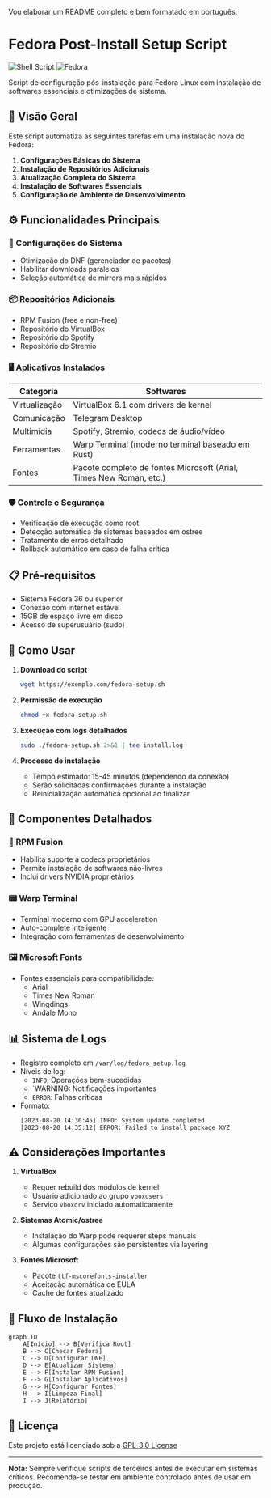 Vou elaborar um README completo e bem formatado em português:

# Fedora Post-Install Setup Script

![Shell Script](https://img.shields.io/badge/Shell_Script-%23121011.svg?style=for-the-badge&logo=gnu-bash&logoColor=white)
![Fedora](https://img.shields.io/badge/Fedora-294172?style=for-the-badge&logo=fedora&logoColor=white)

Script de configuração pós-instalação para Fedora Linux com instalação de softwares essenciais e otimizações de sistema.

## 📌 Visão Geral

Este script automatiza as seguintes tarefas em uma instalação nova do Fedora:

1. **Configurações Básicas do Sistema**
2. **Instalação de Repositórios Adicionais**
3. **Atualização Completa do Sistema**
4. **Instalação de Softwares Essenciais**
5. **Configuração de Ambiente de Desenvolvimento**

## ⚙️ Funcionalidades Principais

### 🔧 Configurações do Sistema
- Otimização do DNF (gerenciador de pacotes)
- Habilitar downloads paralelos
- Seleção automática de mirrors mais rápidos

### 📦 Repositórios Adicionais
- RPM Fusion (free e non-free)
- Repositório do VirtualBox
- Repositório do Spotify
- Repositório do Stremio

### 🖥 Aplicativos Instalados
| Categoria        | Softwares                                                                 |
|------------------|---------------------------------------------------------------------------|
| Virtualização    | VirtualBox 6.1 com drivers de kernel                                      |
| Comunicação      | Telegram Desktop                                                          |
| Multimídia       | Spotify, Stremio, codecs de áudio/vídeo                                   |
| Ferramentas      | Warp Terminal (moderno terminal baseado em Rust)                          |
| Fontes           | Pacote completo de fontes Microsoft (Arial, Times New Roman, etc.)       |

### 🛡 Controle e Segurança
- Verificação de execução como root
- Detecção automática de sistemas baseados em ostree
- Tratamento de erros detalhado
- Rollback automático em caso de falha crítica

## 📋 Pré-requisitos

- Sistema Fedora 36 ou superior
- Conexão com internet estável
- 15GB de espaço livre em disco
- Acesso de superusuário (sudo)

## 🚀 Como Usar

1. **Download do script**
   ```bash
   wget https://exemplo.com/fedora-setup.sh
   ```

2. **Permissão de execução**
   ```bash
   chmod +x fedora-setup.sh
   ```

3. **Execução com logs detalhados**
   ```bash
   sudo ./fedora-setup.sh 2>&1 | tee install.log
   ```

4. **Processo de instalação**
   - Tempo estimado: 15-45 minutos (dependendo da conexão)
   - Serão solicitadas confirmações durante a instalação
   - Reinicialização automática opcional ao finalizar

## 🧩 Componentes Detalhados

### 🔄 RPM Fusion
- Habilita suporte a codecs proprietários
- Permite instalação de softwares não-livres
- Inclui drivers NVIDIA proprietários

### 📟 Warp Terminal
- Terminal moderno com GPU acceleration
- Auto-complete inteligente
- Integração com ferramentas de desenvolvimento

### 🖼 Microsoft Fonts
- Fontes essenciais para compatibilidade:
  - Arial
  - Times New Roman
  - Wingdings
  - Andale Mono

## 📊 Sistema de Logs

- Registro completo em `/var/log/fedora_setup.log`
- Níveis de log:
  - `INFO`: Operações bem-sucedidas
  - `WARNING: Notificações importantes
  - `ERROR`: Falhas críticas
- Formato:
  ```log
  [2023-08-20 14:30:45] INFO: System update completed
  [2023-08-20 14:35:12] ERROR: Failed to install package XYZ
  ```

## ⚠️ Considerações Importantes

1. **VirtualBox**
   - Requer rebuild dos módulos de kernel
   - Usuário adicionado ao grupo `vboxusers`
   - Serviço `vboxdrv` iniciado automaticamente

2. **Sistemas Atomic/ostree**
   - Instalação do Warp pode requerer steps manuais
   - Algumas configurações são persistentes via layering

3. **Fontes Microsoft**
   - Pacote `ttf-mscorefonts-installer`
   - Aceitação automática de EULA
   - Cache de fontes atualizado

## 🔄 Fluxo de Instalação

```mermaid
graph TD
    A[Início] --> B[Verifica Root]
    B --> C[Checar Fedora]
    C --> D[Configurar DNF]
    D --> E[Atualizar Sistema]
    E --> F[Instalar RPM Fusion]
    F --> G[Instalar Aplicativos]
    G --> H[Configurar Fontes]
    H --> I[Limpeza Final]
    I --> J[Relatório]
```

## 📜 Licença

Este projeto está licenciado sob a [GPL-3.0 License](LICENSE)

---

**Nota:** Sempre verifique scripts de terceiros antes de executar em sistemas críticos. Recomenda-se testar em ambiente controlado antes de usar em produção.
